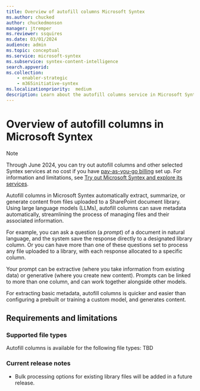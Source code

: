 ```yaml
---
title: Overview of autofill columns Microsoft Syntex
ms.author: chucked
author: chuckedmonson
manager: jtremper
ms.reviewer: ssquires
ms.date: 03/01/2024
audience: admin
ms.topic: conceptual
ms.service: microsoft-syntex
ms.subservice: syntex-content-intelligence
search.appverid: 
ms.collection: 
    - enabler-strategic
    - m365initiative-syntex
ms.localizationpriority:  medium
description: Learn about the autofill columns service in Microsoft Syntex.
---
```


# Overview of autofill columns in Microsoft Syntex

> [!NOTE]
> Through June 2024, you can try out autofill columns and other selected Syntex services at no cost if you have [pay-as-you-go billing](syntex-azure-billing.md) set up. For information and limitations, see [Try out Microsoft Syntex and explore its services](promo-syntex.md).

Autofill columns in Microsoft Syntex automatically extract, summarize, or generate content from files uploaded to a SharePoint document library. Using large language models (LLMs), autofill columns can save metadata automatically, streamlining the process of managing files and their associated information.

For example, you can ask a question (a *prompt*) of a document in natural language, and the system save the response directly to a designated library column. Or you can have more than one of these questions set to process any file uploaded to a library, with each response allocated to a specific column.

Your prompt can be extractive (where you take information from existing data) or generative (where you create new content). Prompts can be linked to more than one column, and can work together alongside other models.

For extracting basic metadata, autofill columns is quicker and easier than configuring a prebuilt or training a custom model, and generates content.

## Requirements and limitations

### Supported file types

Autofill columns is available for the following file types: TBD

### Current release notes

- Bulk processing options for existing library files will be added in a future release.

